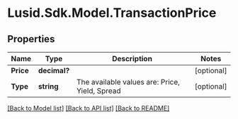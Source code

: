 
# Lusid.Sdk.Model.TransactionPrice

## Properties

Name | Type | Description | Notes
------------ | ------------- | ------------- | -------------
**Price** | **decimal?** |  | [optional] 
**Type** | **string** | The available values are: Price, Yield, Spread | [optional] 

[[Back to Model list]](../README.md#documentation-for-models)
[[Back to API list]](../README.md#documentation-for-api-endpoints)
[[Back to README]](../README.md)

